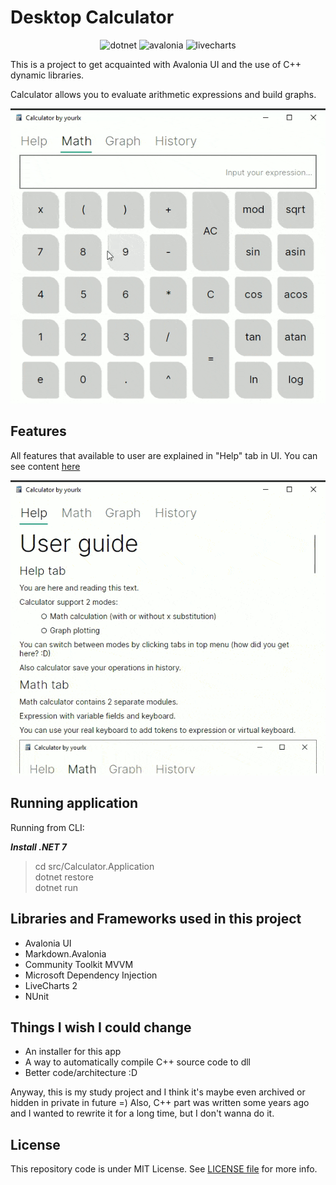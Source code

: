 Desktop Calculator
============

<div align="center">

![dotnet](https://img.shields.io/badge/.NET%20-8-512bd4)
![avalonia](https://img.shields.io/badge/AvaloniaUI-11.0.10-512bd4)
![livecharts](https://img.shields.io/badge/LiveCharts-2.0.0%20rc2-512bd4)

</div>

This is a project to get acquainted with Avalonia UI and the use of C++ dynamic libraries.

Calculator allows you to evaluate arithmetic expressions and build graphs.

![gif](./misc/calculator.gif)

## Features

All features that available to user are explained in "Help" tab in UI. You can see
content [here](./src/Calculator.Application/Assets/Help/Help.md)

![gif](./misc/help.gif)

## Running application

Running from CLI:

***Install .NET 7***

> cd src/Calculator.Application \
> dotnet restore \
> dotnet run

## Libraries and Frameworks used in this project

- Avalonia UI
- Markdown.Avalonia
- Community Toolkit MVVM
- Microsoft Dependency Injection
- LiveCharts 2
- NUnit

## Things I wish I could change

- An installer for this app
- A way to automatically compile C++ source code to dll
- Better code/architecture :D

Anyway, this is my study project and I think it's maybe even archived or hidden in private in future =)
Also, C++ part was written some years ago and I wanted to rewrite it for a long time, but I don't wanna do it.

## License

This repository code is under MIT License. See [LICENSE file](LICENSE) for more info.
